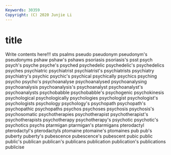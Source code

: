 ```yaml
---
Keywords: 30359
Copyright: (C) 2020 Junjie Li
---
```


# title

Write contents here!!!
sts 
psalms 
pseudo 
pseudonym 
pseudonym's 
pseudonyms
pshaw 
pshaw's 
pshaws 
psoriasis 
psoriasis's 
psst 
psych 
psych's 
psyche 
psyche's
psyched 
psychedelic 
psychedelic's 
psychedelics 
psyches 
psychiatric 
psychiatrist 
psychiatrist's 
psychiatrists 
psychiatry
psychiatry's 
psychic 
psychic's 
psychical 
psychically 
psychics 
psyching 
psycho 
psycho's 
psychoanalyse
psychoanalysed 
psychoanalysing 
psychoanalysis 
psychoanalysis's 
psychoanalyst 
psychoanalyst's 
psychoanalysts 
psychobabble 
psychobabble's 
psychogenic
psychokinesis 
psychological 
psychologically 
psychologies 
psychologist 
psychologist's 
psychologists 
psychology 
psychology's 
psychopath
psychopath's 
psychopathic 
psychopaths 
psychos 
psychoses 
psychosis 
psychosis's 
psychosomatic 
psychotherapies 
psychotherapist
psychotherapist's 
psychotherapists 
psychotherapy 
psychotherapy's 
psychotic 
psychotic's 
psychotics 
psychs 
ptarmigan 
ptarmigan's
ptarmigans 
pterodactyl 
pterodactyl's 
pterodactyls 
ptomaine 
ptomaine's 
ptomaines 
pub 
pub's 
puberty
puberty's 
pubescence 
pubescence's 
pubescent 
pubic 
public 
public's 
publican 
publican's 
publicans
publication 
publication's 
publications 
publicise 
